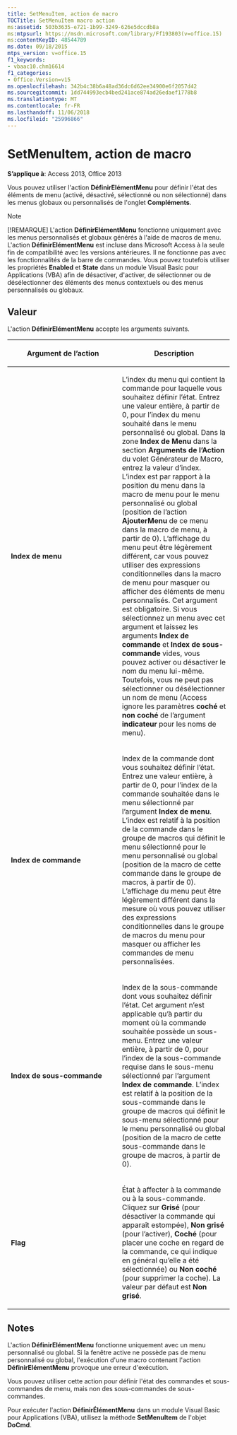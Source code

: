 ```yaml
---
title: SetMenuItem, action de macro
TOCTitle: SetMenuItem macro action
ms:assetid: 503b3635-e721-1b99-3249-626e5dccdb8a
ms:mtpsurl: https://msdn.microsoft.com/library/Ff193803(v=office.15)
ms:contentKeyID: 48544789
ms.date: 09/18/2015
mtps_version: v=office.15
f1_keywords:
- vbaac10.chm16614
f1_categories:
- Office.Version=v15
ms.openlocfilehash: 342b4c38b6a48ad36dc6d62ee34900e6f2057d42
ms.sourcegitcommit: 1dd744993ecb4bed241ace874ad26edaef1778b8
ms.translationtype: MT
ms.contentlocale: fr-FR
ms.lasthandoff: 11/06/2018
ms.locfileid: "25996866"
---
```

# <a name="setmenuitem-macro-action"></a>SetMenuItem, action de macro

**S’applique à**: Access 2013, Office 2013

Vous pouvez utiliser l'action **DéfinirElémentMenu** pour définir l'état des éléments de menu (activé, désactivé, sélectionné ou non sélectionné) dans les menus globaux ou personnalisés de l'onglet **Compléments**.

> [!NOTE]
> [!REMARQUE] L'action **DéfinirElémentMenu** fonctionne uniquement avec les menus personnalisés et globaux générés à l'aide de macros de menu. L'action **DéfinirElémentMenu** est incluse dans Microsoft Access à la seule fin de compatibilité avec les versions antérieures. Il ne fonctionne pas avec les fonctionnalités de la barre de commandes. Vous pouvez toutefois utiliser les propriétés **Enabled** et **State** dans un module Visual Basic pour Applications (VBA) afin de désactiver, d'activer, de sélectionner ou de désélectionner des éléments des menus contextuels ou des menus personnalisés ou globaux.

## <a name="setting"></a>Valeur

L'action **DéfinirElémentMenu** accepte les arguments suivants.

<table>
<colgroup>
<col style="width: 50%" />
<col style="width: 50%" />
</colgroup>
<thead>
<tr class="header">
<th><p>Argument de l’action</p></th>
<th><p>Description</p></th>
</tr>
</thead>
<tbody>
<tr class="odd">
<td><p><strong>Index de menu</strong></p></td>
<td><p>L’index du menu qui contient la commande pour laquelle vous souhaitez définir l’état. Entrez une valeur entière, à partir de 0, pour l’index du menu souhaité dans le menu personnalisé ou global. Dans la zone <strong>Index de Menu</strong> dans la section <strong>Arguments de l’Action</strong> du volet Générateur de Macro, entrez la valeur d’index. L’index est par rapport à la position du menu dans la macro de menu pour le menu personnalisé ou global (position de l’action <strong>AjouterMenu</strong> de ce menu dans la macro de menu, à partir de 0). L’affichage du menu peut être légèrement différent, car vous pouvez utiliser des expressions conditionnelles dans la macro de menu pour masquer ou afficher des éléments de menu personnalisés. Cet argument est obligatoire. Si vous sélectionnez un menu avec cet argument et laissez les arguments <strong>Index de commande</strong> et <strong>Index de sous-commande</strong> vides, vous pouvez activer ou désactiver le nom du menu lui-même. Toutefois, vous ne peut pas sélectionner ou désélectionner un nom de menu (Access ignore les paramètres <strong>coché</strong> et <strong>non coché</strong> de l’argument <strong>indicateur</strong> pour les noms de menu).</p></td>
</tr>
<tr class="even">
<td><p><strong>Index de commande</strong></p></td>
<td><p>Index de la commande dont vous souhaitez définir l’état. Entrez une valeur entière, à partir de 0, pour l’index de la commande souhaitée dans le menu sélectionné par l’argument <strong>Index de menu</strong>. L’index est relatif à la position de la commande dans le groupe de macros qui définit le menu sélectionné pour le menu personnalisé ou global (position de la macro de cette commande dans le groupe de macros, à partir de 0). L’affichage du menu peut être légèrement différent dans la mesure où vous pouvez utiliser des expressions conditionnelles dans le groupe de macros du menu pour masquer ou afficher les commandes de menu personnalisées.</p></td>
</tr>
<tr class="odd">
<td><p><strong>Index de sous-commande</strong></p></td>
<td><p>Index de la sous-commande dont vous souhaitez définir l’état. Cet argument n’est applicable qu’à partir du moment où la commande souhaitée possède un sous-menu. Entrez une valeur entière, à partir de 0, pour l’index de la sous-commande requise dans le sous-menu sélectionné par l’argument <strong>Index de commande</strong>. L’index est relatif à la position de la sous-commande dans le groupe de macros qui définit le sous-menu sélectionné pour le menu personnalisé ou global (position de la macro de cette sous-commande dans le groupe de macros, à partir de 0).</p></td>
</tr>
<tr class="even">
<td><p><strong>Flag</strong></p></td>
<td><p>État à affecter à la commande ou à la sous-commande. Cliquez sur <strong>Grisé</strong> (pour désactiver la commande qui apparaît estompée), <strong>Non grisé</strong> (pour l’activer), <strong>Coché</strong> (pour placer une coche en regard de la commande, ce qui indique en général qu’elle a été sélectionnée) ou <strong>Non coché</strong> (pour supprimer la coche). La valeur par défaut est <strong>Non grisé</strong>.</p></td>
</tr>
</tbody>
</table>


## <a name="remarks"></a>Notes

L'action **DéfinirElémentMenu** fonctionne uniquement avec un menu personnalisé ou global. Si la fenêtre active ne possède pas de menu personnalisé ou global, l'exécution d'une macro contenant l'action **DéfinirElémentMenu** provoque une erreur d'exécution.

Vous pouvez utiliser cette action pour définir l'état des commandes et sous-commandes de menu, mais non des sous-commandes de sous-commandes.

Pour exécuter l'action **DéfinirÉlémentMenu** dans un module Visual Basic pour Applications (VBA), utilisez la méthode **SetMenuItem** de l'objet **DoCmd**.

